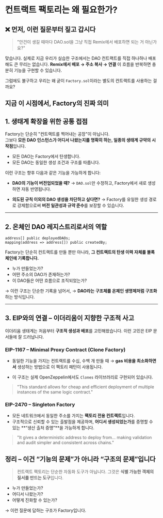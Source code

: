 # 컨트랙트 팩토리는 왜 필요한가?

## ❌ 먼저, 이런 질문부터 짚고 갑시다

> "안건이 생길 때마다 DAO.sol을 그냥 직접 Remix에서 배포하면 되는 거 아닌가요?"

맞습니다.
실제로 지금 우리가 실습한 구조에서는 DAO 컨트랙트를 직접 하나하나 배포해도 큰 무리는 없습니다.
**Remix에서 배포 → 주소 복사 → 연결** 이 흐름을 반복하면 충분히 기능을 구현할 수 있습니다.

그럼에도 불구하고 우리는 왜 굳이 `Factory.sol`이라는 별도의 컨트랙트를 사용하는 걸까요?

## 지금 이 시점에서, Factory의 진짜 의미

## 1. **생태계 확장을 위한 공통 접점**

Factory는 단순히 "컨트랙트를 찍어내는 공장"이 아닙니다.  
그보다 **모든 DAO 인스턴스가 어디서 나왔는지를 명확히 하는, 일종의 생태계 규약의 시작점**입니다.

- 모든 DAO는 Factory에서 탄생합니다.
- 모든 DAO는 동일한 생성 조건과 구조를 따릅니다.

이런 구조는 향후 다음과 같은 기능을 가능하게 합니다:

- **DAO의 기능이 버전업되었을 때?**
  → `DAO.sol`만 수정하고, Factory에서 새로 생성하면 자동 반영됩니다.

- **의도된 규칙 이외의 DAO 생성을 차단하고 싶다면?**
  → Factory를 유일한 생성 경로로 강제함으로써 **버전 일관성과 규약 준수**를 보장할 수 있습니다.

---

## 2. **온체인 DAO 레지스트리로서의 역할**

```solidity
address[] public deployedDAOs;
mapping(address => address[]) public createdBy;
```

Factory는 단순히 컨트랙트를 만들 뿐만 아니라,
**그 컨트랙트의 탄생 이력 자체를 블록체인에 기록합니다.**

- 누가 만들었는가?
- 어떤 주소의 DAO가 존재하는가?
- 이 DAO들은 어떤 흐름으로 조직되었는가?

→ 이런 구조는 단순한 기록을 넘어서,
→ **DAO라는 구조체를 온체인 생명체처럼 구조화**하는 방식입니다.

---

## 3. **EIP와의 연결 – 이더리움이 지향한 구조적 사고**

이더리움 생태계는 처음부터 **구조적 생성과 배포**를 고민해왔습니다.
이런 고민은 EIP 문서들에 잘 드러납니다.

### EIP-1167 – Minimal Proxy Contract (Clone Factory)

- 동일한 기능을 가지는 컨트랙트를 수십, 수백 개 만들 때
  → **gas 비용을 최소화하면서** 생성하는 방법으로 이 팩토리 패턴이 사용됩니다.

- 이 구조는 실제 OpenZeppelin에서도 `Clones` 라이브러리로 구현되어 있습니다.

> "This standard allows for cheap and efficient deployment of multiple instances of the same logic contract."

### EIP-2470 – Singleton Factory

- 모든 네트워크에서 동일한 주소를 가지는 **팩토리 전용 컨트랙트**입니다.
- 구조적으로 신뢰할 수 있는 출발점을 제공하며,
  **어디서 생성되었는가**를 증명할 수 있는 **“생산 출처 증명”**을 가능하게 합니다.

> "It gives a deterministic address to deploy from... making validation and audit simpler and consistent across chains."

## 정리 – 이건 “기능의 문제”가 아니라 “구조의 문제”입니다

> 컨트랙트 팩토리는 단순한 자동화 도구가 아닙니다.
> 그것은 **식별 가능한 객체의 질서를 만드는 도구**입니다.

- 누가 만들었는가?
- 어디서 나왔는가?
- 어떻게 진화할 수 있는가?

→ 이런 질문에 답하는 구조가 Factory입니다.
